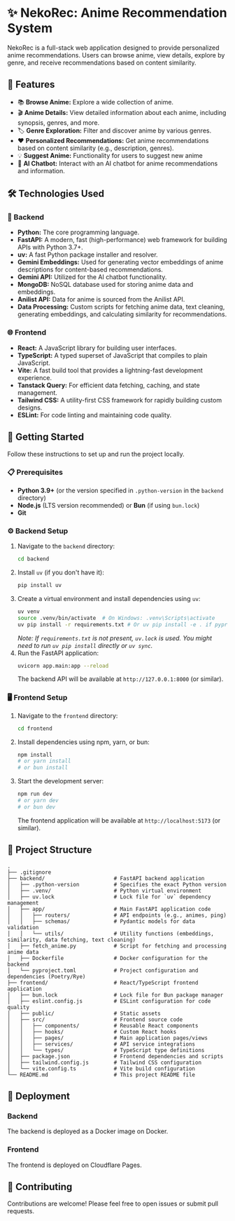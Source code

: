 # ✨ NekoRec: Anime Recommendation System

NekoRec is a full-stack web application designed to provide personalized anime recommendations. Users can browse anime, view details, explore by genre, and receive recommendations based on content similarity.

## 🚀 Features

- 📚 **Browse Anime:** Explore a wide collection of anime.
- 🎬 **Anime Details:** View detailed information about each anime, including synopsis, genres, and more.
- 🏷️ **Genre Exploration:** Filter and discover anime by various genres.
- ❤️ **Personalized Recommendations:** Get anime recommendations based on content similarity (e.g., description, genres).
- 💡 **Suggest Anime:** Functionality for users to suggest new anime
- 💬 **AI Chatbot:** Interact with an AI chatbot for anime recommendations and information.

## 🛠️ Technologies Used

### 🐍 Backend

- **Python:** The core programming language.
- **FastAPI:** A modern, fast (high-performance) web framework for building APIs with Python 3.7+.
- **uv:** A fast Python package installer and resolver.
- **Gemini Embeddings:** Used for generating vector embeddings of anime descriptions for content-based recommendations.
- **Gemini API:** Utilized for the AI chatbot functionality.
- **MongoDB:** NoSQL database used for storing anime data and embeddings.
- **Anilist API:** Data for anime is sourced from the Anilist API.
- **Data Processing:** Custom scripts for fetching anime data, text cleaning, generating embeddings, and calculating similarity for recommendations.

### 🌐 Frontend

- **React:** A JavaScript library for building user interfaces.
- **TypeScript:** A typed superset of JavaScript that compiles to plain JavaScript.
- **Vite:** A fast build tool that provides a lightning-fast development experience.
- **Tanstack Query:** For efficient data fetching, caching, and state management.
- **Tailwind CSS:** A utility-first CSS framework for rapidly building custom designs.
- **ESLint:** For code linting and maintaining code quality.

## 🏁 Getting Started

Follow these instructions to set up and run the project locally.

### 📋 Prerequisites

- **Python 3.9+** (or the version specified in `.python-version` in the `backend` directory)
- **Node.js** (LTS version recommended) or **Bun** (if using `bun.lock`)
- **Git**

### ⚙️ Backend Setup

1.  Navigate to the `backend` directory:
    ```bash
    cd backend
    ```
2.  Install `uv` (if you don't have it):
    ```bash
    pip install uv
    ```
3.  Create a virtual environment and install dependencies using `uv`:
    ```bash
    uv venv
    source .venv/bin/activate  # On Windows: .venv\Scripts\activate
    uv pip install -r requirements.txt # Or uv pip install -e . if pyproject.toml is configured for editable install
    ```
    _Note: If `requirements.txt` is not present, `uv.lock` is used. You might need to run `uv pip install` directly or `uv sync`._
4.  Run the FastAPI application:
    ```bash
    uvicorn app.main:app --reload
    ```
    The backend API will be available at `http://127.0.0.1:8000` (or similar).

### 🖥️ Frontend Setup

1.  Navigate to the `frontend` directory:
    ```bash
    cd frontend
    ```
2.  Install dependencies using npm, yarn, or bun:
    ```bash
    npm install
    # or yarn install
    # or bun install
    ```
3.  Start the development server:
    ```bash
    npm run dev
    # or yarn dev
    # or bun dev
    ```
    The frontend application will be available at `http://localhost:5173` (or similar).

## 📂 Project Structure

```
.
├── .gitignore
├── backend/                      # FastAPI backend application
│   ├── .python-version           # Specifies the exact Python version
│   ├── .venv/                    # Python virtual environment
│   ├── uv.lock                   # Lock file for `uv` dependency management
│   ├── app/                      # Main FastAPI application code
│   │   ├── routers/              # API endpoints (e.g., animes, ping)
│   │   ├── schemas/              # Pydantic models for data validation
│   │   └── utils/                # Utility functions (embeddings, similarity, data fetching, text cleaning)
│   ├── fetch_anime.py            # Script for fetching and processing anime data
│   ├── Dockerfile                # Docker configuration for the backend
│   └── pyproject.toml            # Project configuration and dependencies (Poetry/Rye)
├── frontend/                     # React/TypeScript frontend application
│   ├── bun.lock                  # Lock file for Bun package manager
│   ├── eslint.config.js          # ESLint configuration for code quality
│   ├── public/                   # Static assets
│   ├── src/                      # Frontend source code
│   │   ├── components/           # Reusable React components
│   │   ├── hooks/                # Custom React hooks
│   │   ├── pages/                # Main application pages/views
│   │   ├── services/             # API service integrations
│   │   └── types/                # TypeScript type definitions
│   ├── package.json              # Frontend dependencies and scripts
│   ├── tailwind.config.js        # Tailwind CSS configuration
│   └── vite.config.ts            # Vite build configuration
└── README.md                     # This project README file
```

## 🚀 Deployment

### Backend

The backend is deployed as a Docker image on Docker.

### Frontend

The frontend is deployed on Cloudflare Pages.

## 🤝 Contributing

Contributions are welcome! Please feel free to open issues or submit pull requests.
